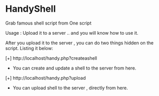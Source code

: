 # HandyShell
Grab famous shell script from One script

Usage : Upload it to a server .. and you will know how to use it.


After you upload it to the server , you can do two things hidden on the script. Listing it below:

[+]  http://localhost/handy.php?createashell

* You can create and update a shell to the server from here.

[+] http://localhost/handy.php?upload

* You can upload shell to the server , directly from here.
